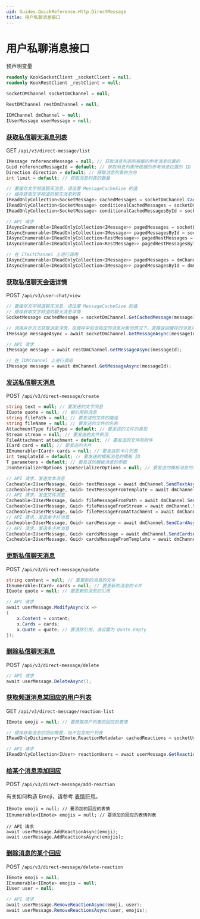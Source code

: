 ```yaml
---
uid: Guides.QuickReference.Http.DirectMessage
title: 用户私聊消息接口
---
```


# 用户私聊消息接口

预声明变量

```csharp
readonly KookSocketClient _socketClient = null;
readonly KookRestClient _restClient = null;

SocketDMChannel socketDmChannel = null;

RestDMChannel restDmChannel = null;

IDMChannel dmChannel = null;
IUserMessage userMessage = null;
```

### [获取私信聊天消息列表]

GET `/api/v3/direct-message/list`

```csharp
IMessage referenceMessage = null; // 获取消息列表所根据的参考消息位置的
Guid referenceMessageId = default; // 获取消息列表所根据的参考消息位置的 ID
Direction direction = default; // 获取消息列表的方向
int limit = default; // 获取消息列表的数量

// 要缓存文字频道聊天消息，请设置 MessageCacheSize 的值
// 缓存获取文字频道的聊天消息列表
IReadOnlyCollection<SocketMessage> cachedMessages = socketDmChannel.CachedMessages;
IReadOnlyCollection<SocketMessage> conditionalCachedMessages = socketDmChannel.GetCachedMessages(referenceMessage, direction, limit);
IReadOnlyCollection<SocketMessage> conditionalCachedMessagesById = socketDmChannel.GetCachedMessages(referenceMessageId, direction, limit);

// API 请求
IAsyncEnumerable<IReadOnlyCollection<IMessage>> pagedMessages = socketDmChannel.GetMessagesAsync(referenceMessage, direction, limit);
IAsyncEnumerable<IReadOnlyCollection<IMessage>> pagedMessagesById = socketDmChannel.GetMessagesAsync(referenceMessageId, direction, limit);
IAsyncEnumerable<IReadOnlyCollection<RestMessage>> pagedRestMessages = restDmChannel.GetMessagesAsync(referenceMessage, direction, limit);
IAsyncEnumerable<IReadOnlyCollection<RestMessage>> pagedRestMessagesById = restDmChannel.GetMessagesAsync(referenceMessageId, direction, limit);

// 在 ITextChannel 上进行调用
IAsyncEnumerable<IReadOnlyCollection<IMessage>> pagedMessages = dmChannel.GetMessagesAsync(referenceMessage, direction, limit);
IAsyncEnumerable<IReadOnlyCollection<IMessage>> pagedMessagesById = dmChannel.GetMessagesAsync(referenceMessageId, direction, limit);
```

### [获取私信聊天会话详情]

POST `/api/v3/user-chat/view`

```csharp
// 要缓存文字频道聊天消息，请设置 MessageCacheSize 的值
// 缓存获取文字频道的聊天消息详情
SocketMessage cachedMessage = socketDmChannel.GetCachedMessage(messageId);

// 调用异步方法获取消息详情，在缓存中包含指定的消息对象的情况下，直接返回缓存的消息对象，否则会发起 API 请求获取消息对象
IMessage messageAsync = await socketDmChannel.GetMessageAsync(messageId);

// API 请求
IMessage message = await restDmChannel.GetMessageAsync(messageId);

// 在 IDMChannel 上进行调用
IMessage message = await dmChannel.GetMessageAsync(messageId);
```

### [发送私信聊天消息]

POST `/api/v3/direct-message/create`

```csharp
string text = null; // 要发送的文字消息
IQuote quote = null; // 被引用的消息
string filePath = null; // 要发送的文件的路径
string fileName = null; // 要发送的文件的名称
AttachmentType fileType = default; // 要发送的文件的类型
Stream stream = null; // 要发送的文件的流
FileAttachment attachment = default; // 要发送的文件的附件
ICard card = null; // 要发送的卡片
IEnumerable<ICard> cards = null; // 要发送的卡片列表
int templateId = default; // 要发送的模板消息的模板 ID
T parameters = default; // 要发送的模板消息的参数
JsonSerializerOptions jsonSerializerOptions = null; // 要发送的模板消息的参数的序列化选项

// API 请求，发送文本消息
Cacheable<IUserMessage, Guid> textMessage = await dmChannel.SendTextAsync(text, quote);
Cacheable<IUserMessage, Guid> textMessageFromTemplate = await dmChannel.SendTextAsync(templateId, parameters, quote, jsonSerializerOptions);
// API 请求，发送文件消息
Cacheable<IUserMessage, Guid> fileMessageFromPath = await dmChannel.SendFileAsync(filePath, fileName, fileType, quote);
Cacheable<IUserMessage, Guid> fileMessageFromStream = await dmChannel.SendFileAsync(stream, fileName, fileType, quote);
Cacheable<IUserMessage, Guid> fileMessageFromAttachment = await dmChannel.SendFileAsync(attachment, quote);
// API 请求，发送单卡片消息
Cacheable<IUserMessage, Guid> cardMessage = await dmChannel.SendCardAsync(card, quote);
// API 请求，发送多卡片消息
Cacheable<IUserMessage, Guid> cardsMessage = await dmChannel.SendCardsAsync(cards, quote);
Cacheable<IUserMessage, Guid> cardsMessageFromTemplate = await dmChannel.SendCardsAsync(templateId, parameters, quote, jsonSerializerOptions);
```

### [更新私信聊天消息]

POST `/api/v3/direct-message/update`

```csharp
string content = null; // 要更新的消息的文本
IEnumerable<ICard> cards = null; // 要更新的消息的卡片
IQuote quote = null; // 要更新的消息的引用

// API 请求
await userMessage.ModifyAsync(x =>
{
    x.Content = content;
    x.Cards = cards;
    x.Quote = quote; // 要清除引用，请设置为 Quote.Empty
});
```

### [删除私信聊天消息]

POST `/api/v3/direct-message/delete`

```csharp
// API 请求
await userMessage.DeleteAsync();
```

### [获取频道消息某回应的用户列表]

GET `/api/v3/direct-message/reaction-list`

```csharp
IEmote emoji = null; // 要获取用户列表的回应的表情

// 缓存获取消息的回应概要，但不包含用户列表
IReadOnlyDictionary<IEmote,ReactionMetadata> cachedReactions = socketUserMessage.Reactions;

// API 请求
IReadOnlyCollection<IUser> reactionUsers = await userMessage.GetReactionUsersAsync(emoji);
```

### [给某个消息添加回应]

POST `/api/v3/direct-message/add-reaction`

有关如何构造 Emoji，请参考 [表情符号](xref:Guides.Emoji)。

```
IEmote emoji = null; // 要添加的回应的表情
IEnumerable<IEmote> emojis = null; // 要添加的回应的表情列表

// API 请求
await userMessage.AddReactionAsync(emoji);
await userMessage.AddReactionsAsync(emojis);
```

### [删除消息的某个回应]

POST `/api/v3/direct-message/delete-reaction`

```csharp
IEmote emoji = null;
IEnumerable<IEmote> emojis = null;
IUser user = null;

// API 请求
await userMessage.RemoveReactionAsync(emoji, user);
await userMessage.RemoveReactionsAsync(user, emojis);
```

[获取私信聊天消息列表]: https://developer.kookapp.cn/doc/http/direct-message#获取私信聊天消息列表
[获取私信聊天会话详情]: https://developer.kookapp.cn/doc/http/user-chat#%获取私信聊天会话详情
[发送私信聊天消息]: https://developer.kookapp.cn/doc/http/direct-message#发送私信聊天消息
[更新私信聊天消息]: https://developer.kookapp.cn/doc/http/direct-message#更新私信聊天消息
[删除私信聊天消息]: https://developer.kookapp.cn/doc/http/direct-message#删除私信聊天消息
[获取频道消息某回应的用户列表]: https://developer.kookapp.cn/doc/http/direct-message#获取频道消息某回应的用户列表
[给某个消息添加回应]: https://developer.kookapp.cn/doc/http/direct-message#给某个消息添加回应
[删除消息的某个回应]: https://developer.kookapp.cn/doc/http/direct-message#删除消息的某个回应
